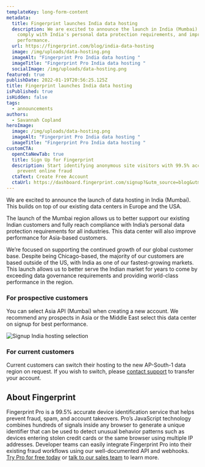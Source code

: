```yaml
---
templateKey: long-form-content
metadata:
  title: Fingerprint launches India data hosting
  description: We are excited to announce the launch in India (Mumbai) in order to
    comply with India's personal data protection requirements, and improve
    performance.
  url: https://fingerprint.com/blog/india-data-hosting
  image: /img/uploads/data-hosting.png
  imageAlt: "Fingerprint Pro India data hosting "
  imageTitle: "Fingerprint Pro India data hosting "
  socialImage: /img/uploads/data-hosting.png
featured: true
publishDate: 2022-01-19T20:56:25.125Z
title: Fingerprint launches India data hosting
isPublished: true
isHidden: false
tags:
  - announcements
authors:
  - Savannah Copland
heroImage:
  image: /img/uploads/data-hosting.png
  imageAlt: "Fingerprint Pro India data hosting "
  imageTitle: "Fingerprint Pro India data hosting "
customCTA:
  openCtaNewTab: true
  title: Sign Up for Fingerprint
  description: Start identifying anonymous site visitors with 99.5% accuracy to
    prevent online fraud
  ctaText: Create Free Account
  ctaUrl: https://dashboard.fingerprint.com/signup?&utm_source=blog&utm_medium=website&utm_campaign=blog
---
```

We are excited to announce the launch of data hosting in India (Mumbai). This builds on top of our existing data centers in Europe and the USA.

The launch of the Mumbai region allows us to better support our existing Indian customers and fully reach compliance with India’s personal data protection requirements for all industries. This data center will also improve performance for Asia-based customers.

We’re focused on supporting the continued growth of our global customer base. Despite being Chicago-based, the majority of our customers are based outside of the US, with India as one of our fastest-growing markets. This launch allows us to better serve the Indian market for years to come by exceeding data governance requirements and providing world-class performance in the region.

### For prospective customers

You can select Asia API (Mumbai) when creating a new account. We recommend any prospects in Asia or the Middle East select this data center on signup for best performance.

![Signup India hosting selection](/img/uploads/india-region-selector.png "Signup India hosting selection")

### For current customers

Current customers can switch their hosting to the new AP-South-1 data region on request. If you wish to switch, please [contact support](mailto:support@fingerprint.com) to transfer your account.

## About Fingerprint

Fingerprint Pro is a 99.5% accurate device identification service that helps prevent fraud, spam, and account takeovers. Pro’s JavaScript technology combines hundreds of signals inside any browser to generate a unique identifier that can be used to detect unusual behavior patterns such as devices entering stolen credit cards or the same browser using multiple IP addresses. Developer teams can easily integrate Fingerprint Pro into their existing fraud workflows using our well-documented API and webhooks. [Try Pro for free today](https://dashboard.fingerprint.com/signup) or [talk to our sales team](/contact-sales/?&utm_source=blog&utm_medium=website&utm_campaign=blog) to learn more.